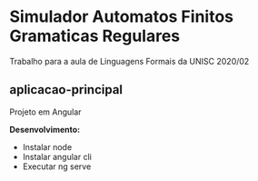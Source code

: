 # Simulador Automatos Finitos Gramaticas Regulares

Trabalho para a aula de Linguagens Formais da UNISC 2020/02

## aplicacao-principal

Projeto em Angular

**Desenvolvimento:**

* Instalar node
* Instalar angular cli
* Executar ng serve